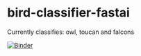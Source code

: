 # bird-classifier-fastai

Currently classifies: owl, toucan and falcons

[![Binder](https://mybinder.org/badge_logo.svg)](https://mybinder.org/v2/gh/Wasim27/bird-classifier-fastai/HEAD?urlpath=%2Fvoila%2Frender%2FUntitled.ipynb)
